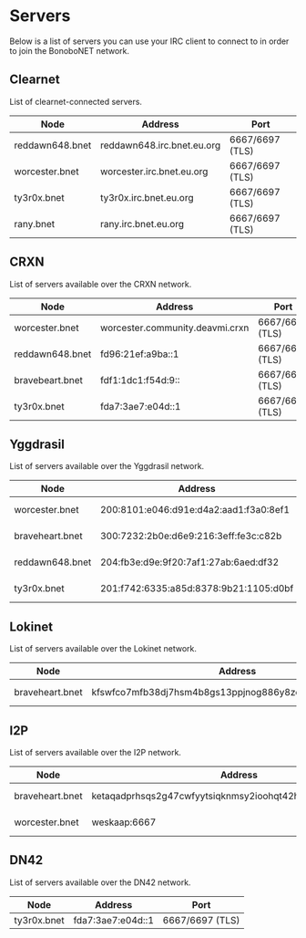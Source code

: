 Servers
=======

Below is a list of servers you can use your IRC client to connect to in order to join the BonoboNET network.

## Clearnet

List of clearnet-connected servers.

| Node            | Address                    | Port            |
|-----------------|----------------------------|-----------------|
| reddawn648.bnet | reddawn648.irc.bnet.eu.org | 6667/6697 (TLS) |
| worcester.bnet  | worcester.irc.bnet.eu.org  | 6667/6697 (TLS) |
| ty3r0x.bnet     | ty3r0x.irc.bnet.eu.org     | 6667/6697 (TLS) |
| rany.bnet       | rany.irc.bnet.eu.org       | 6667/6697 (TLS) |

<!-- | reddawn648.bnet | 41.157.98.109 | 9006 | -->

## CRXN

List of servers available over the CRXN network.

| Node            | Address                         | Port            |
|-----------------|---------------------------------|-----------------|
| worcester.bnet  | worcester.community.deavmi.crxn | 6667/6697 (TLS) |
| reddawn648.bnet | fd96:21ef:a9ba::1               | 6667/6697 (TLS) |
| bravebeart.bnet | fdf1:1dc1:f54d:9::              | 6667/6697 (TLS) |
| ty3r0x.bnet     | fda7:3ae7:e04d::1               | 6667/6697 (TLS) |

## Yggdrasil

List of servers available over the Yggdrasil network.

| Node            | Address                                | Port            |
|-----------------|----------------------------------------|-----------------|
| worcester.bnet  | 200:8101:e046:d91e:d4a2:aad1:f3a0:8ef1 | 6667/6697 (TLS) |
| braveheart.bnet | 300:7232:2b0e:d6e9:216:3eff:fe3c:c82b  | 6667/6697 (TLS) |
| reddawn648.bnet | 204:fb3e:d9e:9f20:7af1:27ab:6aed:df32  | 6667/6697 (TLS) |
| ty3r0x.bnet     | 201:f742:6335:a85d:8378:9b21:1105:d0bf | 6667/6697 (TLS) |

## Lokinet

List of servers available over the Lokinet network.

| Node            | Address                                                   | Port            |
|-----------------|-----------------------------------------------------------|-----------------|
| braveheart.bnet | kfswfco7mfb38dj7hsm4b8gs13ppjnog886y8zcgzno4jt16cepy.loki | 6667/6697 (TLS) |

## I2P

List of servers available over the I2P network.

| Node            | Address                                                      | Type       |
|-----------------|--------------------------------------------------------------|------------|
| braveheart.bnet | ketaqadprhsqs2g47cwfyytsiqknmsy2ioohqt42htrbcsxpbjda.b32.i2p | No SSL/TLS |
| worcester.bnet  | weskaap:6667                                                 | No SSL/TLS |

## DN42

List of servers available over the DN42 network.

| Node        |  Address          | Port            |
|-------------|-------------------|-----------------|
| ty3r0x.bnet | fda7:3ae7:e04d::1 | 6667/6697 (TLS) |

